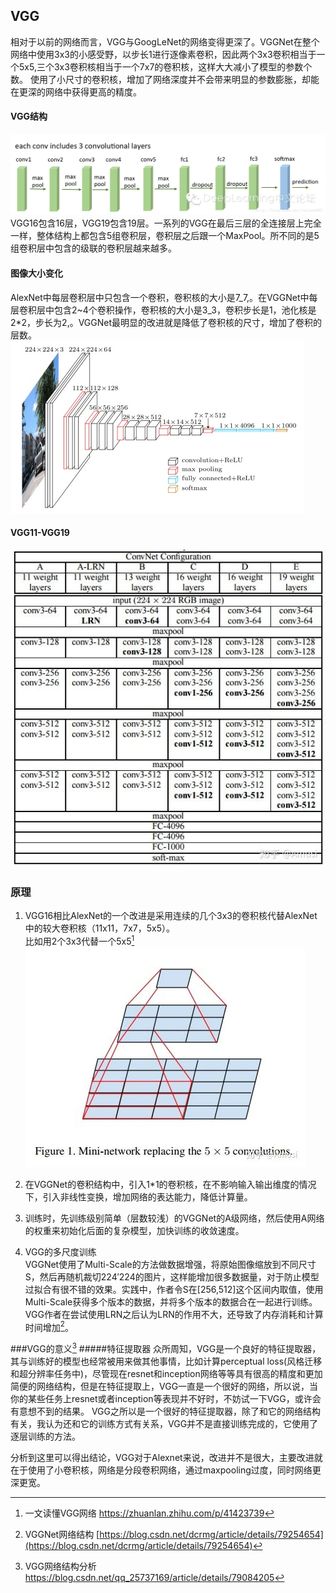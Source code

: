 ## VGG

相对于以前的网络而言，VGG与GoogLeNet的网络变得更深了。VGGNet在整个网络中使用3x3的小感受野，以步长1进行逐像素卷积，因此两个3x3卷积相当于一个5x5,三个3x3卷积核相当于一个7x7的卷积核，这样大大减小了模型的参数个数。  使用了小尺寸的卷积核，增加了网络深度并不会带来明显的参数膨胀，却能在更深的网络中获得更高的精度。

#### VGG结构

![](/assets/VGG_structure.png)  
VGG16包含16层，VGG19包含19层。一系列的VGG在最后三层的全连接层上完全一样，整体结构上都包含5组卷积层，卷积层之后跟一个MaxPool。所不同的是5组卷积层中包含的级联的卷积层越来越多。

#### 图像大小变化

AlexNet中每层卷积层中只包含一个卷积，卷积核的大小是7\_7,。在VGGNet中每层卷积层中包含2~4个卷积操作，卷积核的大小是3\_3，卷积步长是1，池化核是2\*2，步长为2,。VGGNet最明显的改进就是降低了卷积核的尺寸，增加了卷积的层数。  
![](/assets/VGG_Structure.png)


#### VGG11-VGG19

![](/assets/VGG_11_19.png)



### 原理

1. VGG16相比AlexNet的一个改进是采用连续的几个3x3的卷积核代替AlexNet中的较大卷积核（11x11，7x7，5x5）。  
   比如用2个3x3代替一个5x5[^2]  
   ![](/assets/VGG_small_kernel_replace_large.png)

2. 在VGGNet的卷积结构中，引入1\*1的卷积核，在不影响输入输出维度的情况下，引入非线性变换，增加网络的表达能力，降低计算量。

3. 训练时，先训练级别简单（层数较浅）的VGGNet的A级网络，然后使用A网络的权重来初始化后面的复杂模型，加快训练的收敛速度。  
4. VGG的多尺度训练   
   VGGNet使用了Multi-Scale的方法做数据增强，将原始图像缩放到不同尺寸S，然后再随机裁切224′224的图片，这样能增加很多数据量，对于防止模型过拟合有很不错的效果。实践中，作者令S在\[256,512\]这个区间内取值，使用Multi-Scale获得多个版本的数据，并将多个版本的数据合在一起进行训练。VGG作者在尝试使用LRN之后认为LRN的作用不大，还导致了内存消耗和计算时间增加[^1]。  

###VGG的意义[^3]
#####特征提取器
众所周知，VGG是一个良好的特征提取器，其与训练好的模型也经常被用来做其他事情，比如计算perceptual loss(风格迁移和超分辨率任务中)，尽管现在resnet和inception网络等等具有很高的精度和更加简便的网络结构，但是在特征提取上，VGG一直是一个很好的网络，所以说，当你的某些任务上resnet或者inception等表现并不好时，不妨试一下VGG，或许会有意想不到的结果。 
VGG之所以是一个很好的特征提取器，除了和它的网络结构有关，我认为还和它的训练方式有关系，VGG并不是直接训练完成的，它使用了逐层训练的方法。

分析到这里可以得出结论，VGG对于Alexnet来说，改进并不是很大，主要改进就在于使用了小卷积核，网络是分段卷积网络，通过maxpooling过度，同时网络更深更宽。

[^1]:  VGGNet网络结构  [https://blog.csdn.net/dcrmg/article/details/79254654](https://blog.csdn.net/dcrmg/article/details/79254654)

[^2]:  一文读懂VGG网络 https://zhuanlan.zhihu.com/p/41423739

[^3]:  VGG网络结构分析  https://blog.csdn.net/qq_25737169/article/details/79084205

